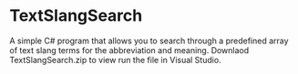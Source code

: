 # TextSlangSearch
A simple C# program that allows you to search through a predefined array of text slang terms for the abbreviation and meaning.  Downlaod TextSlangSearch.zip to view run the file in Visual Studio.
